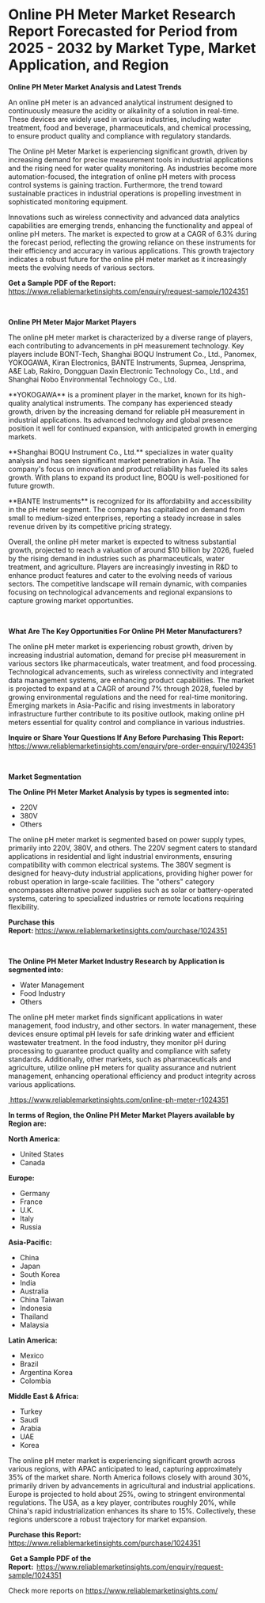<p><h1>Online PH Meter Market Research Report Forecasted for Period from 2025 -  2032 by Market Type, Market Application, and Region</h1></p><p><strong>Online PH Meter Market Analysis and Latest Trends</strong></p>
<p><p>An online pH meter is an advanced analytical instrument designed to continuously measure the acidity or alkalinity of a solution in real-time. These devices are widely used in various industries, including water treatment, food and beverage, pharmaceuticals, and chemical processing, to ensure product quality and compliance with regulatory standards.</p><p>The Online pH Meter Market is experiencing significant growth, driven by increasing demand for precise measurement tools in industrial applications and the rising need for water quality monitoring. As industries become more automation-focused, the integration of online pH meters with process control systems is gaining traction. Furthermore, the trend toward sustainable practices in industrial operations is propelling investment in sophisticated monitoring equipment.</p><p>Innovations such as wireless connectivity and advanced data analytics capabilities are emerging trends, enhancing the functionality and appeal of online pH meters. The market is expected to grow at a CAGR of 6.3% during the forecast period, reflecting the growing reliance on these instruments for their efficiency and accuracy in various applications. This growth trajectory indicates a robust future for the online pH meter market as it increasingly meets the evolving needs of various sectors.</p></p>
<p><strong>Get a Sample PDF of the Report:&nbsp;</strong> <a href="https://www.reliablemarketinsights.com/enquiry/request-sample/1024351?utm_campaign=1166&utm_medium=2&utm_source=Github&utm_content=ia&utm_term=05032025&utm_id=online-ph-meter">https://www.reliablemarketinsights.com/enquiry/request-sample/1024351</a></p>
<p>&nbsp;</p>
<p><strong>Online PH Meter Major Market Players</strong></p>
<p><p>The online pH meter market is characterized by a diverse range of players, each contributing to advancements in pH measurement technology. Key players include BONT-Tech, Shanghai BOQU Instrument Co., Ltd., Panomex, YOKOGAWA, Kiran Electronics, BANTE Instruments, Supmea, Jensprima, A&E Lab, Rakiro, Dongguan Daxin Electronic Technology Co., Ltd., and Shanghai Nobo Environmental Technology Co., Ltd.</p><p>**YOKOGAWA** is a prominent player in the market, known for its high-quality analytical instruments. The company has experienced steady growth, driven by the increasing demand for reliable pH measurement in industrial applications. Its advanced technology and global presence position it well for continued expansion, with anticipated growth in emerging markets.</p><p>**Shanghai BOQU Instrument Co., Ltd.** specializes in water quality analysis and has seen significant market penetration in Asia. The company's focus on innovation and product reliability has fueled its sales growth. With plans to expand its product line, BOQU is well-positioned for future growth.</p><p>**BANTE Instruments** is recognized for its affordability and accessibility in the pH meter segment. The company has capitalized on demand from small to medium-sized enterprises, reporting a steady increase in sales revenue driven by its competitive pricing strategy.</p><p>Overall, the online pH meter market is expected to witness substantial growth, projected to reach a valuation of around $10 billion by 2026, fueled by the rising demand in industries such as pharmaceuticals, water treatment, and agriculture. Players are increasingly investing in R&D to enhance product features and cater to the evolving needs of various sectors. The competitive landscape will remain dynamic, with companies focusing on technological advancements and regional expansions to capture growing market opportunities.</p></p>
<p>&nbsp;</p>
<p><strong>What Are The Key Opportunities For Online PH Meter Manufacturers?</strong></p>
<p><p>The online pH meter market is experiencing robust growth, driven by increasing industrial automation, demand for precise pH measurement in various sectors like pharmaceuticals, water treatment, and food processing. Technological advancements, such as wireless connectivity and integrated data management systems, are enhancing product capabilities. The market is projected to expand at a CAGR of around 7% through 2028, fueled by growing environmental regulations and the need for real-time monitoring. Emerging markets in Asia-Pacific and rising investments in laboratory infrastructure further contribute to its positive outlook, making online pH meters essential for quality control and compliance in various industries.</p></p>
<p><strong>Inquire or Share Your Questions If Any Before Purchasing This Report:</strong> <a href="https://www.reliablemarketinsights.com/enquiry/pre-order-enquiry/1024351?utm_campaign=1166&utm_medium=2&utm_source=Github&utm_content=ia&utm_term=05032025&utm_id=online-ph-meter">https://www.reliablemarketinsights.com/enquiry/pre-order-enquiry/1024351</a></p>
<p>&nbsp;</p>
<p><strong>Market Segmentation</strong></p>
<p><strong>The Online PH Meter Market Analysis by types is segmented into:</strong></p>
<p><ul><li>220V</li><li>380V</li><li>Others</li></ul></p>
<p><p>The online pH meter market is segmented based on power supply types, primarily into 220V, 380V, and others. The 220V segment caters to standard applications in residential and light industrial environments, ensuring compatibility with common electrical systems. The 380V segment is designed for heavy-duty industrial applications, providing higher power for robust operation in large-scale facilities. The "others" category encompasses alternative power supplies such as solar or battery-operated systems, catering to specialized industries or remote locations requiring flexibility.</p></p>
<p><strong>Purchase this Report:&nbsp;</strong><a href="https://www.reliablemarketinsights.com/purchase/1024351?utm_campaign=1166&utm_medium=2&utm_source=Github&utm_content=ia&utm_term=05032025&utm_id=online-ph-meter">https://www.reliablemarketinsights.com/purchase/1024351</a></p>
<p>&nbsp;</p>
<p><strong>The Online PH Meter Market Industry Research by Application is segmented into:</strong></p>
<p><ul><li>Water Management</li><li>Food Industry</li><li>Others</li></ul></p>
<p><p>The online pH meter market finds significant applications in water management, food industry, and other sectors. In water management, these devices ensure optimal pH levels for safe drinking water and efficient wastewater treatment. In the food industry, they monitor pH during processing to guarantee product quality and compliance with safety standards. Additionally, other markets, such as pharmaceuticals and agriculture, utilize online pH meters for quality assurance and nutrient management, enhancing operational efficiency and product integrity across various applications.</p></p>
<p><a href="https://www.reliablemarketinsights.com/online-ph-meter-r1024351?utm_campaign=1166&utm_medium=2&utm_source=Github&utm_content=ia&utm_term=05032025&utm_id=online-ph-meter">&nbsp;https://www.reliablemarketinsights.com/online-ph-meter-r1024351</a></p>
<p><strong>In terms of Region, the Online PH Meter Market Players available by Region are:</strong></p>
<p>
    <p> <strong> North America: </strong>
        <ul>
            <li>United States</li>
            <li>Canada</li>
        </ul>
        </p> 
    <p> <strong> Europe: </strong>
        <ul>
            <li>Germany</li>
            <li>France</li>
            <li>U.K.</li>
            <li>Italy</li>
            <li>Russia</li>
        </ul>
        </p> 
    <p> <strong> Asia-Pacific: </strong>
        <ul>
            <li>China</li>
            <li>Japan</li>
            <li>South Korea</li>
            <li>India</li>
            <li>Australia</li>
            <li>China Taiwan</li>
            <li>Indonesia</li>
            <li>Thailand</li>
            <li>Malaysia</li>
        </ul>
        </p> 
    <p> <strong> Latin America: </strong>
        <ul>
            <li>Mexico</li>
            <li>Brazil</li>
            <li>Argentina Korea</li>
            <li>Colombia</li>
        </ul>
        </p> 
    <p> <strong> Middle East & Africa: </strong>
        <ul>
            <li>Turkey</li>
            <li>Saudi</li>
            <li>Arabia</li>
            <li>UAE</li>
            <li>Korea</li>
        </ul>
    </p>
    </p>
<p><p>The online pH meter market is experiencing significant growth across various regions, with APAC anticipated to lead, capturing approximately 35% of the market share. North America follows closely with around 30%, primarily driven by advancements in agricultural and industrial applications. Europe is projected to hold about 25%, owing to stringent environmental regulations. The USA, as a key player, contributes roughly 20%, while China's rapid industrialization enhances its share to 15%. Collectively, these regions underscore a robust trajectory for market expansion.</p></p>
<p><strong>Purchase this Report: </strong><a href="https://www.reliablemarketinsights.com/purchase/1024351?utm_campaign=1166&utm_medium=2&utm_source=Github&utm_content=ia&utm_term=05032025&utm_id=online-ph-meter">https://www.reliablemarketinsights.com/purchase/1024351</a></p>
<p>&nbsp;<strong>Get a Sample PDF of the Report:&nbsp;&nbsp;</strong><a href="https://www.reliablemarketinsights.com/enquiry/request-sample/1024351?utm_campaign=1166&utm_medium=2&utm_source=Github&utm_content=ia&utm_term=05032025&utm_id=online-ph-meter">https://www.reliablemarketinsights.com/enquiry/request-sample/1024351</a></p>
<p><strong></strong></p>
<p>Check more reports on <a href="https://www.reliablemarketinsights.com/?utm_campaign=1166&utm_medium=2&utm_source=Github&utm_content=ia&utm_term=05032025&utm_id=online-ph-meter">https://www.reliablemarketinsights.com/</a></p>